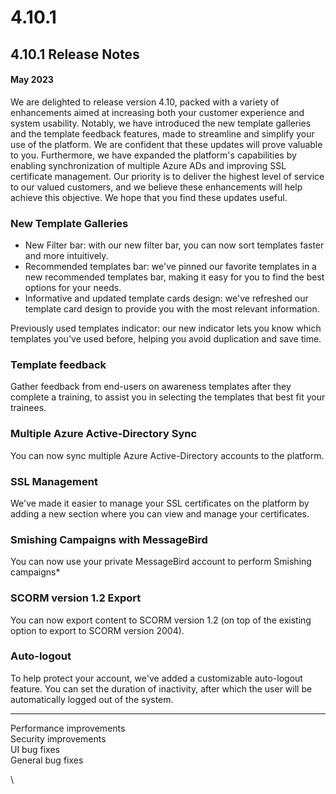 # 4.10.1

## 4.10.1 Release Notes <a href="#release_notes" id="release_notes"></a>

#### May 2023

We are delighted to release version 4.10, packed with a variety of enhancements aimed at increasing both your customer experience and system usability. Notably, we have introduced the new template galleries and the template feedback features, made to streamline and simplify your use of the platform. We are confident that these updates will prove valuable to you. Furthermore, we have expanded the platform's capabilities by enabling synchronization of multiple Azure ADs and improving SSL certificate management. Our priority is to deliver the highest level of service to our valued customers, and we believe these enhancements will help achieve this objective. We hope that you find these updates useful.

### New Template Galleries <a href="#new_attack_and_awareness_template_galleries" id="new_attack_and_awareness_template_galleries"></a>

* New Filter bar: with our new filter bar, you can now sort templates faster and more intuitively.
* Recommended templates bar: we've pinned our favorite templates in a new recommended templates bar, making it easy for you to find the best options for your needs.
* Informative and updated template cards design: we've refreshed our template card design to provide you with the most relevant information.

Previously used templates indicator: our new indicator lets you know which templates you've used before, helping you avoid duplication and save time.

### Template feedback <a href="#template_feedback" id="template_feedback"></a>

Gather feedback from end-users on awareness templates after they complete a training, to assist you in selecting the templates that best fit your trainees.

### Multiple Azure Active-Directory Sync <a href="#multiple_azure_active-directory_sync" id="multiple_azure_active-directory_sync"></a>

You can now sync multiple Azure Active-Directory accounts to the platform.

### SSL Management <a href="#ssl_certifications_management" id="ssl_certifications_management"></a>

We've made it easier to manage your SSL certificates on the platform by adding a new section where you can view and manage your certificates.

### Smishing Campaigns with MessageBird <a href="#smishing_campaigns_with_messagebird" id="smishing_campaigns_with_messagebird"></a>

You can now use your private MessageBird account to perform Smishing campaigns\*

### SCORM version 1.2 Export <a href="#scorm_version_12_export" id="scorm_version_12_export"></a>

You can now export content to SCORM version 1.2 (on top of the existing option to export to SCORM version 2004).

### Auto-logout <a href="#auto-logout_feature" id="auto-logout_feature"></a>

To help protect your account, we've added a customizable auto-logout feature. You can set the duration of inactivity, after which the user will be automatically logged out of the system.

***

Performance improvements\
Security improvements\
UI bug fixes\
General bug fixes

\
